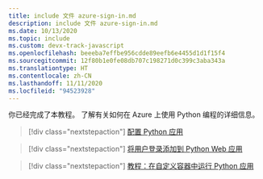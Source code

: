 ```yaml
---
title: include 文件 azure-sign-in.md
description: include 文件 azure-sign-in.md
ms.date: 10/13/2020
ms.topic: include
ms.custom: devx-track-javascript
ms.openlocfilehash: beeeba7effbe956cdde89eefb6e4455d1d1f15f4
ms.sourcegitcommit: 12f80b1e0fe08db707c198271d0c399c3aba343a
ms.translationtype: HT
ms.contentlocale: zh-CN
ms.lasthandoff: 11/11/2020
ms.locfileid: "94523928"
---
```

你已经完成了本教程。 了解有关如何在 Azure 上使用 Python 编程的详细信息。

> [!div class="nextstepaction"]
> [配置 Python 应用](/azure/app-service/configure-language-python)

> [!div class="nextstepaction"]
> [将用户登录添加到 Python Web 应用](/azure/active-directory/develop/quickstart-v2-python-webapp)

> [!div class="nextstepaction"]
> [教程：在自定义容器中运行 Python 应用](/azure/app-service/tutorial-custom-container)